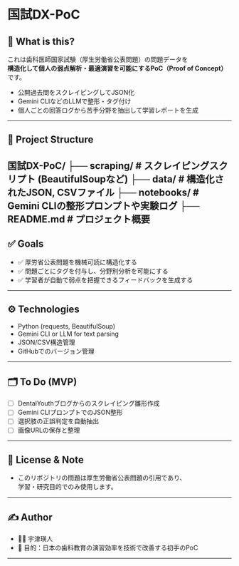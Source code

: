 # 国試DX-PoC

## 🎯 What is this?

これは歯科医師国家試験（厚生労働省公表問題）の問題データを  
**構造化して個人の弱点解析・最適演習を可能にするPoC（Proof of Concept）** です。

- 公開過去問をスクレイピングしてJSON化
- Gemini CLIなどのLLMで整形・タグ付け
- 個人ごとの回答ログから苦手分野を抽出して学習レポートを生成

---

## 📂 Project Structure
国試DX-PoC/
├── scraping/   # スクレイピングスクリプト (BeautifulSoupなど)
├── data/       # 構造化されたJSON, CSVファイル
├── notebooks/  # Gemini CLIの整形プロンプトや実験ログ
├── README.md   # プロジェクト概要
---

## ✅ Goals

- ✅ 厚労省公表問題を機械可読に構造化する
- ✅ 問題ごとにタグを付与し、分野別分析を可能にする
- ✅ 学習者が自動で弱点を把握できるフィードバックを生成する

---

## ⚙️ Technologies

- Python (requests, BeautifulSoup)
- Gemini CLI or LLM for text parsing
- JSON/CSV構造管理
- GitHubでのバージョン管理

---

## 🗂️ To Do (MVP)

- [ ] DentalYouthブログからのスクレイピング雛形作成
- [ ] Gemini CLIプロンプトでのJSON整形
- [ ] 選択肢の正誤判定を自動抽出
- [ ] 画像URLの保存と整理

---

## 🔖 License & Note

- このリポジトリの問題は厚生労働省公表問題の引用であり、  
  学習・研究目的でのみ使用します。

---

## ✍️ Author

- 🧑‍💻 宇津瑛人
- 📌 目的：日本の歯科教育の演習効率を技術で改善する初手のPoC

---
